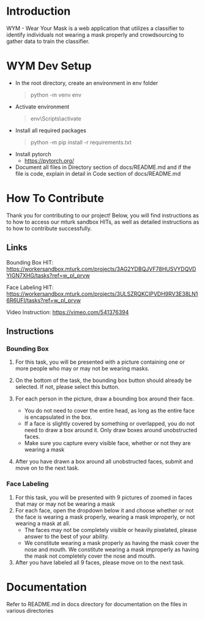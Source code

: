 # Introduction
WYM - Wear Your Mask is a web application that utilizes a classifier to identify individuals not wearing a mask properly and crowdsourcing to gather data to train the classifier.
# WYM Dev Setup
- In the root directory, create an environment in env folder
    > python -m venv env
- Activate environment
    > env\Scripts\activate
- Install all required packages
    > python -m pip install -r requirements.txt
- Install pytorch
    - https://pytorch.org/
- Document all files in Directory section of docs/README.md and if the file is code, explain in detail in Code section of docs/README.md

# How To Contribute
Thank you for contributing to our project! Below, you will find instructions as to how to access our mturk sandbox HITs, as well as detailed instructions as to how to contribute successfully.
## Links
Bounding Box HIT: https://workersandbox.mturk.com/projects/3AG2YDBQJVF78HUSVYDQVDYIGN7XHG/tasks?ref=w_pl_prvw

Face Labeling HIT: https://workersandbox.mturk.com/projects/3ULSZRQKCIPVDH9RV3E38LN16R6UFI/tasks?ref=w_pl_prvw

Video Instruction: https://vimeo.com/541376394 
## Instructions
### Bounding Box
1. For this task, you will be presented with a picture containing one or more people who may or may not be wearing masks.

2. On the bottom of the task, the bounding box button should already be selected. If not, please select this button.

3. For each person in the picture, draw a bounding box around their face.
    - You do not need to cover the entire head, as long as the entire face is encapsulated in the box.
    - If a face is slightly covered by something or overlapped, you do not need to draw a box around it. Only draw boxes around unobstructed faces.
    - Make sure you capture every visible face, whether or not they are wearing a mask
4. After you have drawn a box around all unobstructed faces, submit and move on to the next task.
### Face Labeling
1. For this task, you will be presented with 9 pictures of zoomed in faces that may or may not be wearing a mask
2. For each face, open the dropdown below it and choose whether or not the face is wearing a mask properly, wearing a mask improperly, or not wearing a mask at all. 
    - The faces may not be completely visible or heavily pixelated, please answer to the best of your ability.
    - We constitute wearing a mask properly as having the mask cover the nose and mouth. We constitute wearing a mask improperly as having the mask not completely cover the nose and mouth.
3. After you have labeled all 9 faces, please move on to the next task.
# Documentation
Refer to README.md in docs directory for documentation on the files in various directories
